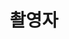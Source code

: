 ---
title: 촬영자
description: 아이템에 지정한 다수 태그 단어의 목록을 볼 수 있습니다. content/tags/_index.md 파일을 수정해 이 페이지의 정보를 편집할 수 있습니다. 관련된 태그 목록은 해당 아이템의 성격에 따라 생산자(creators), 주제(subjects), 출처(sources), 장소(venues) 단어 모음을 제공할 수 있습니다. 
---